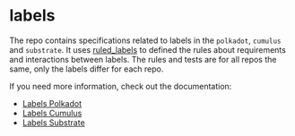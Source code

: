 # labels

The repo contains specifications related to labels in the `polkadot`, `cumulus` and `substrate`.
It uses [ruled_labels](https://github.com/paritytech/ruled_labels) to defined the rules about requirements and interactions between labels. The rules and tests are for all repos the same, only the labels differ for each repo.


If you need more information, check out the documentation:
- [Labels Polkadot](./ruled_labels/specs_polkadot.yaml)
- [Labels Cumulus](./ruled_labels/specs_cumulus.yaml)
- [Labels Substrate](https://paritytech.github.io/labels/doc_substrate.html)
